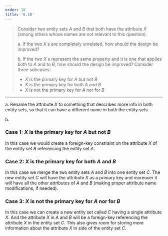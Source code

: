```yaml
---
order: 18
title: '6.18'
---
```

> Consider two entity sets $A$ and $B$ that both have the attribute $X$ (among
> others whose names are not relevant to this question).
> 
> a. If the two $X$ s are completely unrelated, how should the design be improved?
> 
> b. If the two $X$ s represent the same property and it is one that applies both
> to $A$ and to $B$, how should the design be improved? Consider three subcases: 
> 
> * $X$ is the primary key for $A$ but not $B$
> * $X$ is the primary key for both $A$ and $B$
> * $X$ is not the primary key for $A$ nor for $B$

--------------------------------

a. Rename the attribute $X$ to something that describes more info in both entity sets, so that 
it can have a different name in both the entity sets. 

b. 

### Case 1: $X$ is the primary key for $A$ but not $B$
In this case we would create a foreign-key constraint on the attribute $X$ of the entity 
set $B$ referencing the entity set $A$.

### Case 2: $X$ is the primary key for both $A$ and $B$
In this case we merge the two entity sets $A$ and $B$ into one entity set $C$. 
The new entity set $C$ will have the attribute $X$ as a primary key and moreover it will
have all the other attributes of $A$ and $B$ (making proper attribute name modifications, if needed).

### Case 3: $X$ is not the primary key for $A$ nor for $B$
In this case we can create a new entity set called $C$ having a single attribute $X$. 
And the attribute $X$ in $A$ and $B$ will be a foreign-key referencing the attribute $X$ in the 
entity set $C$. This also gives room for storing more information about the attribute $X$ in side of
the entity set $C$. 
